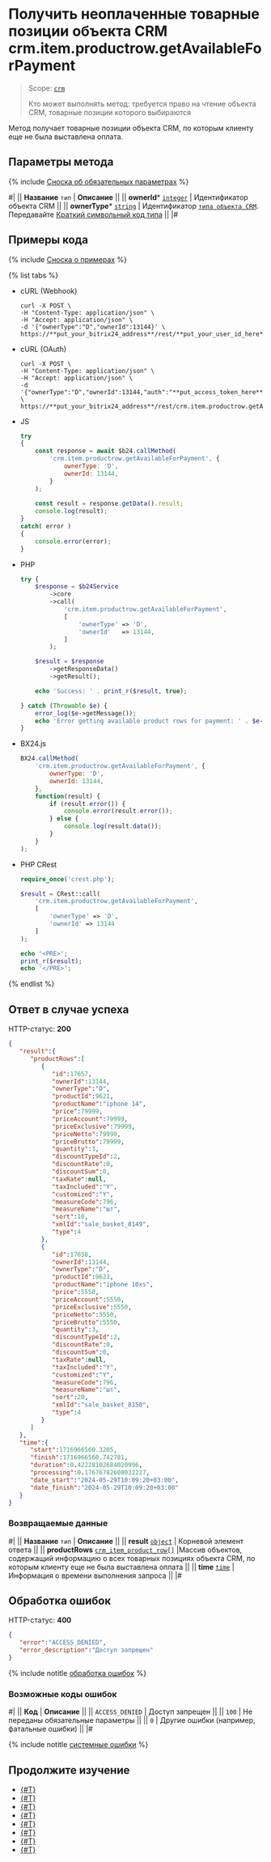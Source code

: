 # Получить неоплаченные товарные позиции объекта CRM crm.item.productrow.getAvailableForPayment

> Scope: [`crm`](../../../scopes/permissions.md)
>
> Кто может выполнять метод: требуется право на чтение объекта CRM, товарные позиции которого выбираются

Метод получает товарные позиции объекта CRM, по которым клиенту еще не была выставлена оплата.

## Параметры метода

{% include [Сноска об обязательных параметрах](../../../../_includes/required.md) %}

#|
|| **Название**
`тип` | **Описание** ||
|| **ownerId***
[`integer`](../../../data-types.md) | Идентификатор объекта CRM ||
|| **ownerType***
[`string`](../../../data-types.md) | Идентификатор [`типа объекта CRM`](../../data-types.md#object_type). Передавайте [Краткий символьный код типа](../../data-types.md#object_type) ||
|#

## Примеры кода

{% include [Сноска о примерах](../../../../_includes/examples.md) %}

{% list tabs %}

- cURL (Webhook)

    ```http
    curl -X POST \
    -H "Content-Type: application/json" \
    -H "Accept: application/json" \
    -d '{"ownerType":"D","ownerId":13144}' \
    https://**put_your_bitrix24_address**/rest/**put_your_user_id_here**/**put_your_webhook_here**/crm.item.productrow.getAvailableForPayment
    ```

- cURL (OAuth)

    ```http
    curl -X POST \
    -H "Content-Type: application/json" \
    -H "Accept: application/json" \
    -d '{"ownerType":"D","ownerId":13144,"auth":"**put_access_token_here**"}' \
    https://**put_your_bitrix24_address**/rest/crm.item.productrow.getAvailableForPayment
    ```

- JS


    ```js
    try
    {
    	const response = await $b24.callMethod(
    		'crm.item.productrow.getAvailableForPayment', {
    			ownerType: 'D',
    			ownerId: 13144,
    		}
    	);
    	
    	const result = response.getData().result;
    	console.log(result);
    }
    catch( error )
    {
    	console.error(error);
    }
    ```

- PHP


    ```php
    try {
        $response = $b24Service
            ->core
            ->call(
                'crm.item.productrow.getAvailableForPayment',
                [
                    'ownerType' => 'D',
                    'ownerId'   => 13144,
                ]
            );
    
        $result = $response
            ->getResponseData()
            ->getResult();
    
        echo 'Success: ' . print_r($result, true);
    
    } catch (Throwable $e) {
        error_log($e->getMessage());
        echo 'Error getting available product rows for payment: ' . $e->getMessage();
    }
    ```

- BX24.js

    ```js
    BX24.callMethod(
        'crm.item.productrow.getAvailableForPayment', {
            ownerType: 'D',
            ownerId: 13144,
        },
        function(result) {
            if (result.error()) {
                console.error(result.error());
            } else {
                console.log(result.data());
            }
        }
    );
    ```

- PHP CRest

    ```php
    require_once('crest.php');

    $result = CRest::call(
        'crm.item.productrow.getAvailableForPayment',
        [
            'ownerType' => 'D',
            'ownerId' => 13144
        ]
    );

    echo '<PRE>';
    print_r($result);
    echo '</PRE>';
    ```

{% endlist %}

## Ответ в случае успеха

HTTP-статус: **200**

```json
{
   "result":{
      "productRows":[
         {
            "id":17657,
            "ownerId":13144,
            "ownerType":"D",
            "productId":9621,
            "productName":"iphone 14",
            "price":79999,
            "priceAccount":79999,
            "priceExclusive":79999,
            "priceNetto":79999,
            "priceBrutto":79999,
            "quantity":3,
            "discountTypeId":2,
            "discountRate":0,
            "discountSum":0,
            "taxRate":null,
            "taxIncluded":"Y",
            "customized":"Y",
            "measureCode":796,
            "measureName":"шт",
            "sort":10,
            "xmlId":"sale_basket_8149",
            "type":4
         },
         {
            "id":17658,
            "ownerId":13144,
            "ownerType":"D",
            "productId":9623,
            "productName":"iphone 10xs",
            "price":5550,
            "priceAccount":5550,
            "priceExclusive":5550,
            "priceNetto":5550,
            "priceBrutto":5550,
            "quantity":3,
            "discountTypeId":2,
            "discountRate":0,
            "discountSum":0,
            "taxRate":null,
            "taxIncluded":"Y",
            "customized":"Y",
            "measureCode":796,
            "measureName":"шт",
            "sort":20,
            "xmlId":"sale_basket_8150",
            "type":4
         }
      ]
   },
   "time":{
      "start":1716966560.3205,
      "finish":1716966560.742781,
      "duration":0.42228102684020996,
      "processing":0.17676782608032227,
      "date_start":"2024-05-29T10:09:20+03:00",
      "date_finish":"2024-05-29T10:09:20+03:00"
   }
}
```

### Возвращаемые данные

#|
|| **Название**
`тип` | **Описание** ||
|| **result**
[`object`](../../../data-types.md) | Корневой элемент ответа ||
|| **productRows**
[`crm_item_product_row[]`](../../data-types.md#crm_item_product_row) |Массив объектов, содержащий информацию о всех товарных позициях объекта CRM, по которым клиенту еще не была выставлена оплата
 ||
|| **time**
[`time`](../../../data-types.md) | Информация о времени выполнения запроса ||
|#

## Обработка ошибок

HTTP-статус: **400**

```json
{
   "error":"ACCESS_DENIED",
   "error_description":"Доступ запрещен"
}
```

{% include notitle [обработка ошибок](../../../../_includes/error-info.md) %}

### Возможные коды ошибок

#|
|| **Код** | **Описание** ||
|| `ACCESS_DENIED` | Доступ запрещен ||
|| `100` | Не переданы обязательные параметры ||
|| `0` | Другие ошибки (например, фатальные ошибки) ||
|#

{% include notitle [системные ошибки](../../../../_includes/system-errors.md) %}

## Продолжите изучение

- [{#T}](./index.md)
- [{#T}](./crm-item-productrow-add.md)
- [{#T}](./crm-item-productrow-fields.md)
- [{#T}](./crm-item-productrow-get.md)
- [{#T}](./crm-item-productrow-set.md)
- [{#T}](./crm-item-productrow-update.md)
- [{#T}](./crm-item-productrow-list.md)
- [{#T}](./crm-item-productrow-delete.md)